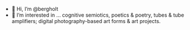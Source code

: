 - 👋 Hi, I’m @bergholt
- 👀 I’m interested in ... cognitive semiotics, poetics & poetry, tubes & tube amplifiers; digital photography-based art forms & art projects.

<!---
bergholt/bergholt is a ✨ special ✨ repository because its `README.md` (this file) appears on your GitHub profile.
You can click the Preview link to take a look at your changes.
--->
